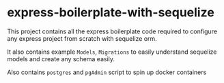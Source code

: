 # express-boilerplate-with-sequelize

This project contains all the express boilerplate code required to configure any express project from scratch with sequelize orm.

It also contains example `Models`, `Migrations` to easily understand sequelize models and create any schema easily.

Also contains `postgres` and `pgAdmin` script to spin up docker containers
